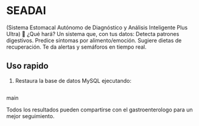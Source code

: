 # SEADAI
(Sistema Estomacal Autónomo de Diagnóstico y Análisis Inteligente Plus Ultra) 🔧 ¿Qué hará? Un sistema que, con tus datos:  Detecta patrones digestivos.  Predice síntomas por alimento/emoción.  Sugiere dietas de recuperación.  Te da alertas y semáforos en tiempo real.

## Uso rapido

1. Restaura la base de datos MySQL ejecutando:
   ```bash
main

Todos los resultados pueden compartirse con el gastroenterologo para un mejor seguimiento.

